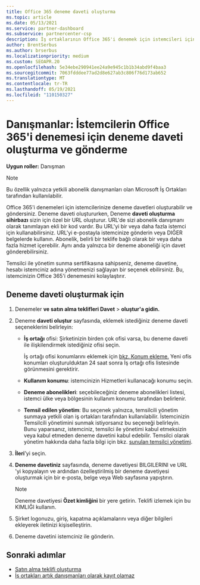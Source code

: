 ```yaml
---
title: Office 365 deneme daveti oluşturma
ms.topic: article
ms.date: 05/13/2021
ms.service: partner-dashboard
ms.subservice: partnercenter-csp
description: İş ortaklarının Office 365'i denemek için istemcileri için deneme davetleri oluşturma ve gönderme hakkında bilgi. İş ortakları, yetkili bir abonelik danışmanıdır.
author: BrentSerbus
ms.author: brserbus
ms.localizationpriority: medium
ms.custom: SEOAPR.20
ms.openlocfilehash: 5e34ebe290941ee24a9e945c1b1b34abd9f4baa3
ms.sourcegitcommit: 7063fdddee77ad2d8e627ab3c806f76d173ab652
ms.translationtype: MT
ms.contentlocale: tr-TR
ms.lasthandoff: 05/19/2021
ms.locfileid: "110150327"
---
```

# <a name="advisors-create-and-send-a-trial-invitation-for-clients-to-try-office-365"></a>Danışmanlar: İstemcilerin Office 365'i denemesi için deneme daveti oluşturma ve gönderme


**Uygun roller:** Danışman

> [!NOTE]
> Bu özellik yalnızca yetkili abonelik danışmanları olan Microsoft İş Ortakları tarafından kullanılabilir.

Office 365'i denemeleri için istemcilerinize deneme davetleri oluşturabilir ve göndersiniz. Deneme daveti oluştururken, Deneme **daveti oluşturma sihirbazı** sizin için özel bir URL oluşturur. URL'de sizi abonelik danışmanı olarak tanımlayan ekli bir kod vardır. Bu URL'yi bir veya daha fazla istemci için kullanabilirsiniz. URL'yi e-postayla istemcinize gönderin veya DIĞER belgelerde kullanın. Abonelik, belirli bir teklife bağlı olarak bir veya daha fazla hizmet içerebilir. Aynı anda yalnızca bir deneme aboneliği için davet gönderebilirsiniz.

Temsilci ile yönetim sunma sertifikasına sahipseniz, deneme davetine, hesabı istemciniz adına yönetmenizi sağlayan bir seçenek ebilirsiniz. Bu, istemcinizin Office 365'i denemesini kolaylaştırır.

## <a name="to-create-a-trial-invitation"></a>Deneme daveti oluşturmak için

1. Denemeler **ve satın alma teklifleri Davet**  >  **oluştur'a gidin.**

2. Deneme **daveti oluştur** sayfasında, eklemek istediğiniz deneme daveti seçeneklerini belirleyin:

    - **İş ortağı** ofisi: Şirketinizin birden çok ofisi varsa, bu deneme daveti ile ilişkilendirmek istediğiniz ofisi seçin.

        İş ortağı ofisi konumlarını eklemek için [bkz. Konum ekleme.](manage-locations.md) Yeni ofis konumları oluşturulduktan 24 saat sonra İş ortağı ofis listesinde görünmesini gerektirir.

    - **Kullanım konumu**: istemcinizin Hizmetleri kullanacağı konumu seçin.
    - **Deneme abonelikleri**: seçebileceğiniz deneme abonelikleri listesi, istemci ülke veya bölgesinin kullanım konumu tarafından belirlenir.
    - **Temsil edilen yönetim**: Bu seçenek yalnızca, temsilcili yönetim sunmaya yetkili olan iş ortakları tarafından kullanılabilir. İstemcinizin Temsilcili yönetimini sunmak istiyorsanız bu seçeneği belirleyin. Bunu yaparsanız, istemciniz, temsilci ile yönetimi kabul etmeksizin veya kabul etmeden deneme davetini kabul edebilir. Temsilci olarak yönetim hakkında daha fazla bilgi için bkz. [sunulan temsilci yönetimi](customers-revoke-admin-privileges.md).

3. **İleri**’yi seçin.

4. **Deneme davetiniz** sayfasında, deneme davetiyesi BILGILERINI ve URL 'yi kopyalayın ve ardından özelleştirilmiş bir deneme davetiyesi oluşturmak için bir e-posta, belge veya Web sayfasına yapıştırın.

    > [!NOTE]
    > Deneme davetiyesi **Özet kimliğini** bir yere getirin. Teklifi izlemek için bu KIMLIĞI kullanın.

5. Şirket logonuzu, giriş, kapatma açıklamalarını veya diğer bilgileri ekleyerek iletinizi kişiselleştirin.

6. Deneme davetini istemciniz ile gönderin.

## <a name="next-steps"></a>Sonraki adımlar

- [Satın alma teklifi oluşturma](advisor-create-a-purchase-offer.md)
- [İş ortakları artık danışmanları olarak kayıt olamaz](advisors-no-csp.md)
